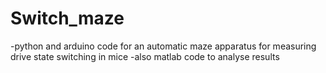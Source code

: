 # Switch_maze
-python and arduino code for an automatic maze apparatus for measuring drive state switching in mice
-also matlab code to analyse results 
